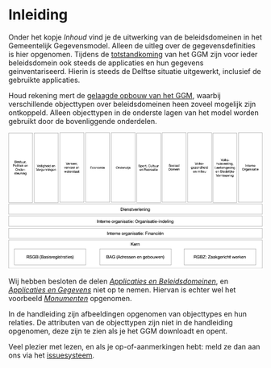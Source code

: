 # Inleiding

Onder het kopje _Inhoud_ vind je de uitwerking van de beleidsdomeinen in het Gemeentelijk Gegevensmodel. Alleen de uitleg over de gegevensdefinities is hier opgenomen. Tijdens de [totstandkoming](../doorontwikkeling/totstandkoming.md) van het GGM zijn voor ieder beleidsdomein ook steeds de applicaties en hun gegevens geinventariseerd. Hierin is steeds de Delftse situatie uitgewerkt, inclusief de gebruikte applicaties. 

Houd rekening mert de [gelaagde opbouw van het GGM](../index.md#opbouw-gemeentelijk-gegevensmodel), waarbij verschillende objecttypen over beleidsdomeinen heen zoveel mogelijk zijn ontkoppeld. Alleen objecttypen in de onderste lagen van het model worden gebruikt door de bovenliggende onderdelen.

![Gelaagdheid Domeinen][gelaagdheidDomeinen]

Wij hebben besloten de delen [_Applicaties en Beleidsdomeinen_](../doorontwikkeling/totstandkoming.md#inventariseren-applicaties-en-beleidsdomeinen), en [_Applicaties en Gegevens_](../doorontwikkeling/totstandkoming.md#inventariseren-applicaties-en-gegevens) niet op te nemen. Hiervan is echter wel het voorbeeld [_Monumenten_](../monumenten.md) opgenomen.

In de handleiding zijn afbeeldingen opgenomen van objecttypes en hun relaties. De attributen van de objecttypen zijn niet in de handleiding opgenomen, deze zijn te zien als je het GGM downloadt en opent.

Veel plezier met lezen, en als je op-of-aanmerkingen hebt: meld ze dan aan ons via het [issuesysteem](https://github.com/gemeente-delft/Gemeentelijk-Gegevensmodel/issues).  

[gelaagdheidDomeinen]: ../image/GelaagdheidDomeinen.jpg "Gelaagdheid Domeinen"
